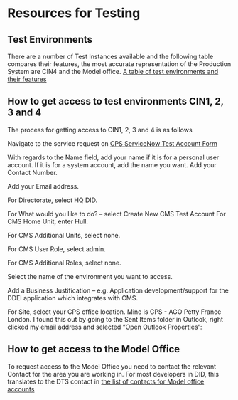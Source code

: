 # Resources for Testing

## Test Environments

There are a number of Test Instances available and the following table compares their features, the most accurate representation of the Production System are CIN4 and the Model office.
[A table of test environments and their features](./CMS-environments.xlsx)

## How to get access to test environments CIN1, 2, 3 and 4

The process for getting access to CIN1, 2, 3 and 4 is as follows

Navigate to the service request on [CPS ServiceNow Test Account Form](https://cpsprod1.service-now.com/sp?id=sc_cat_item&sys_id=3371d4e01b074110abed0e1ad34bcb9b)

With regards to the Name field, add your name if it is for a personal user account. If it is for a system account, add the name you want.
Add your Contact Number.

Add your Email address.

For Directorate, select HQ DID.

For What would you like to do? – select Create New CMS Test Account
For CMS Home Unit, enter Hull.

For CMS Additional Units, select none.

For CMS User Role, select admin.

For CMS Additional Roles, select none.

Select the name of the environment you want to access.

Add a Business Justification – e.g. Application development/support for the DDEI application which integrates with CMS.

For Site, select your CPS office location. Mine is CPS - AGO Petty France London. I found this out by going to the Sent Items folder in Outlook, right clicked my email address and selected “Open Outlook Properties”:

## How to get access to the Model Office

To request access to the Model Office you need to contact the relevant Contact for the area you are working in. For most developers in DID, this translates to the DTS contact in [the list of contacts for Model office accounts](https://cpsprod1.service-now.com/sp?id=kb_article&sys_id=82983a0f1b37dc9001c7cbfd1d4bcbe1)
